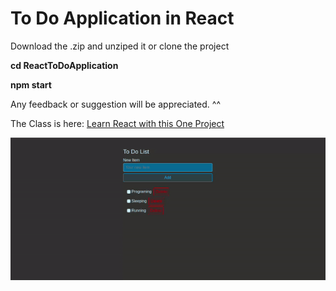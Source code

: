 # To Do Application in React

Download the .zip and unziped it or clone the project

**cd ReactToDoApplication**

**npm start**

Any feedback or suggestion will be appreciated. ^^

The Class is here: [Learn React with this One Project](https://www.youtube.com/watch?v=Rh3tobg7hEo)

![To Do Application](public/todo/2.gif)
